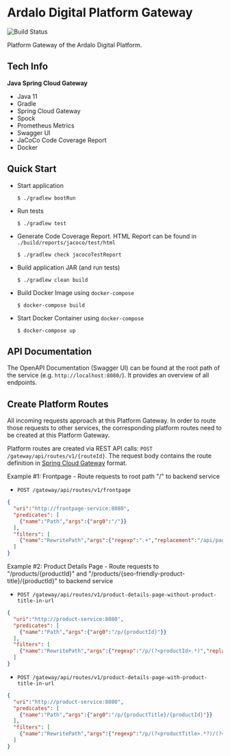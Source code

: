 # Ardalo Digital Platform Gateway
![Build Status](https://github.com/ardalo/platform-gateway/workflows/Build/badge.svg)

Platform Gateway of the Ardalo Digital Platform.

## Tech Info
__Java Spring Cloud Gateway__
* Java 11
* Gradle
* Spring Cloud Gateway
* Spock
* Prometheus Metrics
* Swagger UI
* JaCoCo Code Coverage Report
* Docker

## Quick Start
* Start application
    ```console
    $ ./gradlew bootRun
    ```
* Run tests
    ```console
    $ ./gradlew test
    ```
* Generate Code Coverage Report. HTML Report can be found in `./build/reports/jacoco/test/html`
    ```console
    $ ./gradlew check jacocoTestReport
    ```
* Build application JAR (and run tests)
    ```console
    $ ./gradlew clean build
    ```
* Build Docker Image using `docker-compose`
    ```console
    $ docker-compose build
    ```
* Start Docker Container using `docker-compose`
    ```console
    $ docker-compose up
    ```

## API Documentation
The OpenAPI Documentation (Swagger UI) can be found at the root path of the service (e.g. `http://localhost:8080/`).
It provides an overview of all endpoints.

## Create Platform Routes
All incoming requests approach at this Platform Gateway. In order to route those requests to other services, the
corresponding platform routes need to be created at this Platform Gateway.

Platform routes are created via REST API calls: `POST /gateway/api/routes/v1/{routeId}`. The request body contains the route
definition in [Spring Cloud Gateway](https://cloud.spring.io/spring-cloud-gateway/reference/html/#creating-and-deleting-a-particular-route)
format.

Example #1: Frontpage - Route requests to root path "/" to backend service
* `POST /gateway/api/routes/v1/frontpage`
```json
{
  "uri":"http://frontpage-service:8080",
  "predicates": [
    {"name":"Path","args":{"arg0":"/"}}
  ],
  "filters": [
    {"name":"RewritePath","args":{"regexp":".+","replacement":"/api/pages/frontpage"}}
  ]
}
```

Example #2: Product Details Page - Route requests to "/products/{productId}" and "/products/{seo-friendly-product-title}/{productId}" to backend service
* `POST /gateway/api/routes/v1/product-details-page-without-product-title-in-url`
```json
{
  "uri":"http://product-service:8080",
  "predicates": [
    {"name":"Path","args":{"arg0":"/p/{productId}"}}
  ],
  "filters": [
    {"name":"RewritePath","args":{"regexp":"/p/(?<productId>.*)","replacement":"/api/pages/product-details-page/${productId}"}}
  ]
}
```
* `POST /gateway/api/routes/v1/product-details-page-with-product-title-in-url`
```json
{
  "uri":"http://product-service:8080",
  "predicates": [
    {"name":"Path","args":{"arg0":"/p/{productTitle}/{productId}"}}
  ],
  "filters": [
    {"name":"RewritePath","args":{"regexp":"/p/(?<productTitle>.*?)/(?<productId>.*)","replacement":"/api/pages/product-details-page/${productId}"}}
  ]
}
```
